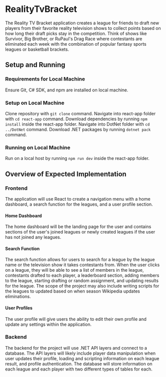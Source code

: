 # RealityTvBracket
The Reality TV Bracket application creates a league for friends to draft new players from their favorite reality television shows to collect points based on how long their draft picks stay in the competition. Think of shows like Survivor, Big Brother, or RuPaul's Drag Race where contestants are eliminated each week with the combination of popular fantasy sports leagues or basketball brackets.

## Setup and Running
### Requirements for Local Machine
Ensure Git, C# SDK, and npm are installed on local machine.

### Setup on Local Machine
Clone repository with `git clone` command.
Navigate into react-app folder with `cd react-app` command.
Download dependencies by running `npm install` inside the react-app folder.
Navigate into DotNet folder with `cd ../DotNet` command.
Download .NET packages by running `dotnet pack` command.

### Running on Local Machine
Run on a local host by running `npm run dev` inside the react-app folder.

## Overview of Expected Implementation
### Frontend
The application will use React to create a navigation menu with a home dashboard, a search function for the leagues, and a user profile section.
  #### Home Dashboard
  The home dashboard will be the landing page for the user and contains sections of the user's joined leagues or newly created leagues if the user has not joined any leagues.

  #### Search Function
  The search function allows for users to search for a league by the league name or the television show it takes contestants from. When the user clicks on a league, they will be able to see a list of members in the league, contestants drafted to each player, a leaderboard section, adding members to the league, starting drafting or random assignment, and updating results for the league. The scope of the project may also include writing scripts for the leagues to updated based on when season Wikipedia updates eliminations.

  #### User Profiles
  The user profile will give users the ability to edit their own profile and update any settings within the application.

### Backend
The backend for the project will use .NET API layers and connect to a database. The API layers will likely include player data manipulation when user updates their profile, loading and scripting information on each league result, and profile authentication. The database will store information on each league and each player with two different types of tables for each.
